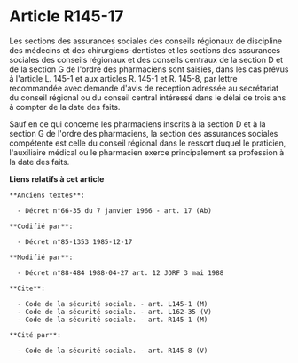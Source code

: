 # Article R145-17

Les sections des assurances sociales des conseils régionaux de discipline des médecins et des chirurgiens-dentistes et les
sections des assurances sociales des conseils régionaux et des conseils centraux de la section D et de la section G de
l'ordre des pharmaciens sont saisies, dans les cas prévus à l'article L. 145-1 et aux articles R. 145-1 et R. 145-8, par
lettre recommandée avec demande d'avis de réception adressée au secrétariat du conseil régional ou du conseil central
intéressé dans le délai de trois ans à compter de la date des faits.

Sauf en ce qui concerne les pharmaciens inscrits à la section D et à la section G de l'ordre des pharmaciens, la section des
assurances sociales compétente est celle du conseil régional dans le ressort duquel le praticien, l'auxiliaire médical ou le
pharmacien exerce principalement sa profession à la date des faits.

**Liens relatifs à cet article**

	**Anciens textes**:

	  - Décret n°66-35 du 7 janvier 1966 - art. 17 (Ab)

	**Codifié par**:

	  - Décret n°85-1353 1985-12-17

	**Modifié par**:

	  - Décret n°88-484 1988-04-27 art. 12 JORF 3 mai 1988

	**Cite**:

	  - Code de la sécurité sociale. - art. L145-1 (M)
	  - Code de la sécurité sociale. - art. L162-35 (V)
	  - Code de la sécurité sociale. - art. R145-1 (M)

	**Cité par**:

	  - Code de la sécurité sociale. - art. R145-8 (V)
